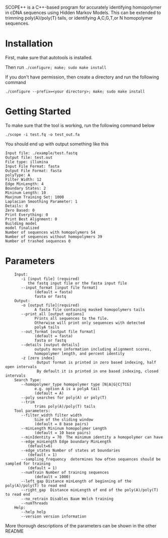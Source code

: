 SCOPE++ is a C++-based program for accurately identifying homopolymer in cDNA sequences using Hidden Markov Models. This can be extended to trimming poly(A)/poly(T) tails, or identifying A,C,G,T,or N homopolymer sequences.

Installation
============
First, make sure that autotools is installed.

Then run
```./configure; make; sudo make install```

If you don't have permission, then create a directory and run the following command

```./configure --prefix=<your directory>; make; sudo make install```

Getting Started
===============
To make sure that the tool is working, run the following command below

```./scope -i test.fq -o test_out.fa```

You should end up with output something like this
```
Input file: ./example/test.fastq
Output file: test.out
File type: illumina
Input File Format: fasta
Output File Format: fasta
polyType: A
Filter Width: 12
Edge MinLength: 4
Boundary States: 2
Mininum Length: 10
Maxinum Training Set: 1000
Laplacian Smoothing Parameter: 1
Details: 0
Zero Based: 0
Print Everything: 0
Print Best Alignment: 0
Building model
model finalized
Number of sequences with homopolymers 54
Number of sequences without homopolymers 39
Number of trashed sequences 0
```

Parameters
==========

```
    Input:
       -i [input file] (required) 
          the fastq input file or the fasta input file
       --input_format [input file format] 
             (default = fasta)
             fasta or fastq
    Output:
       -o [output file](required) 
             A fasta file containing masked homopolymers tails
       --print_all [output options]
             Prints all sequences to the file.
             Otherwise will print only sequences with detected
             polyA tails
       --out_format [output file format] 
             (default = fasta)
             fasta or fastq
       --details [output details]
             outputs more information including alignment scores,
             homopolymer length, and percent identity
       -z [zero index] 
              Output format is printed in zero based indexing, half open intervals 
              By default it is printed in one based indexing, closed intervals
    Search Type:
       --homopolymer_type homopolymer type [N|A|G|C|TCG]
             e.g. option A is a polyA tail
             (default = A)
       --poly searches for poly(A) or poly(T)
       --trim
             trims poly(A)/poly(T) tails
    Tool parameters:
       --filter_width filter width
             Size of the sliding window
             (default = 8 base pairs) 
       --minLength Mininum homopolymer Length 
             (default = 10 base pairs) 
       --minIdentity = 70  The minimum identity a homopolymer can have
       --edge_minLength Edge boundary MinLength
          (default=6)
       --edge_states Number of states at boundaries
          (default = 1)
       --sampling_frequency  determines how often sequences should be sampled for training
          (default = 1)
       --numTrain Number of training sequences
             (default = 1000) 
       --left_gap Distance minLength of beginning of the poly(A)/poly(T) to read end
       --right_gap  Distance minLength of end of the poly(A)/poly(T) to read end
       --no_retrain Disables Baum Welch training
       --numThreads
    Help:
       --help help
       --version version information
```

More thorough descriptions of the parameters can be shown in the other README


